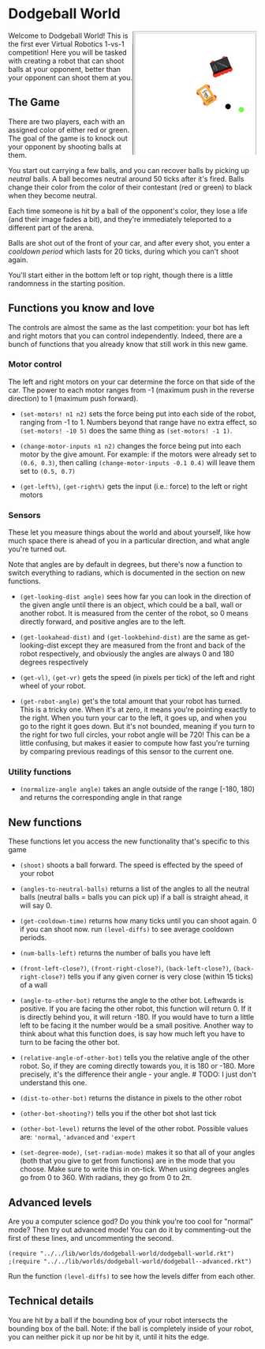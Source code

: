 # Dodgeball World

<img src="./images/img3.png" width="50%" align="right">

Welcome to Dodgeball World! This is the first ever Virtual Robotics
1-vs-1 competition!  Here you will be tasked with creating a robot
that can shoot balls at your opponent, better than your opponent can
shoot them at you.

## The Game

There are two players, each with an assigned color of either red or
green.  The goal of the game is to knock out your opponent by shooting
balls at them.

You start out carrying a few balls, and you can recover balls by
picking up *neutral* balls.  A ball becomes neutral around 50 ticks
after it's fired.  Balls change their color from the color of their
contestant (red or green) to black when they become neutral.

Each time someone is hit by a ball of the opponent's color, they lose
a life (and their image fades a bit), and they're immediately
teleported to a different part of the arena.

Balls are shot out of the front of your car, and after every shot, you
enter a *cooldown period* which lasts for 20 ticks, during which you
can't shoot again.

You'll start either in the bottom left or top right, though there is a
little randomness in the starting position.

## Functions you know and love

The controls are almost the same as the last competition: your bot has
left and right motors that you can control independently.  Indeed,
there are a bunch of functions that you already know that still work
in this new game.

### Motor control

The left and right motors on your car determine the force on that side
of the car.  The power to each motor ranges from -1 (maximum push in
the reverse direction) to 1 (maximum push forward).

- `(set-motors! n1 n2)` sets the force being put into each side of the
  robot, ranging from -1 to 1.  Numbers beyond that range have no
  extra effect, so `(set-motors! -10 5)` does the same thing as
  `(set-motors! -1 1)`.

- `(change-motor-inputs n1 n2)` changes the force being put into each
  motor by the give amount.  For example: if the motors were already
  set to `(0.6, 0.3)`, then calling `(change-motor-inputs -0.1 0.4)`
  will leave them set to `(0.5, 0.7)`

- `(get-left%)`, `(get-right%)` gets the input (i.e.: force) to the
  left or right motors

### Sensors

These let you measure things about the world and about yourself, like
how much space there is ahead of you in a particular direction, and
what angle you're turned out.

Note that angles are by default in degrees, but there's now a function
to switch everything to radians, which is documented in the section on
new functions.

- `(get-looking-dist angle)` sees how far you can look in the
  direction of the given angle until there is an object, which could
  be a ball, wall or another robot. It is measured from the center of
  the robot, so 0 means directly forward, and positive angles are to
  the left.

- `(get-lookahead-dist)` and `(get-lookbehind-dist)` are the same as
  get-looking-dist except they are measured from the front and back of
  the robot respectively, and obviously the angles are always 0 and
  180 degrees respectively

- `(get-vl)`, `(get-vr)` gets the speed (in pixels per tick) of the
  left and right wheel of your robot.

- `(get-robot-angle)` get's the total amount that your robot has
  turned.  This is a tricky one.  When it's at zero, it means you're
  pointing exactly to the right.  When you turn your car to the left,
  it goes up, and when you go to the right it goes down.  But it's not
  bounded, meaning if you turn to the right for two full circles, your
  robot angle will be 720!  This can be a little confusing, but makes
  it easier to compute how fast you're turning by comparing previous
  readings of this sensor to the current one.

### Utility functions

- `(normalize-angle angle)` takes an angle outside of the range [-180,
  180) and returns the corresponding angle in that range

## New functions

These functions let you access the new functionality that's specific
to this game

- `(shoot)` shoots a ball forward. The speed is effected by the speed
  of your robot

- `(angles-to-neutral-balls)` returns a list of the angles to all the
  neutral balls (neutral balls = balls you can pick up) if a ball is
  straight ahead, it will say 0.

- `(get-cooldown-time)` returns how many ticks until you can shoot
  again. 0 if you can shoot now. run `(level-diffs)` to see average
  cooldown periods.

- `(num-balls-left)` returns the number of balls you have left

- `(front-left-close?)`, `(front-right-close?)`, `(back-left-close?)`,
  `(back-right-close?)` tells you if any given corner is very close
  (within 15 ticks) of a wall

- `(angle-to-other-bot)` returns the angle to the other bot. Leftwards
  is positive.  If you are facing the other robot, this function will
  return 0.  If it is directly behind you, it will return -180. If you
  would have to turn a little left to be facing it the number would be
  a small positive. Another way to think about what this function
  does, is say how much left you have to turn to be facing the other
  bot.

- `(relative-angle-of-other-bot)` tells you the relative angle of the
  other robot. So, if they are coming directly towards you, it is 180
  or -180.  More precisely, it's the difference their angle - your
  angle. # TODO: I just don't understand this one.

- `(dist-to-other-bot)` returns the distance in pixels to the other
  robot

- `(other-bot-shooting?)` tells you if the other bot shot last tick

- `(other-bot-level)` returns the level of the other robot. Possible
  values are: `'normal`, `'advanced` and `'expert`

- `(set-degree-mode)`, `(set-radian-mode)` makes it so that all of
  your angles (both that you give to get from functions) are in the
  mode that you choose. Make sure to write this in on-tick. When using
  degrees angles go from 0 to 360.  With radians, they go from 0 to
  2π.

## Advanced levels

Are you a computer science god?  Do you think you're too cool for
"normal" mode?  Then try out advanced mode!  You can do it by
commenting-out the first of these lines, and uncommenting the second.

```racket
(require "../../lib/worlds/dodgeball-world/dodgeball-world.rkt")
;(require "../../lib/worlds/dodgeball-world/dodgeball--advanced.rkt")
```

Run the function `(level-diffs)` to see how the levels differ from
each other.

## Technical details

You are hit by a ball if the bounding box of your robot intersects the
bounding box of the ball. Note: if the ball is completely inside of
your robot, you can neither pick it up nor be hit by it, until it hits
the edge.
